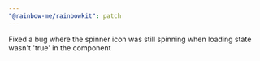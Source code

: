```yaml
---
"@rainbow-me/rainbowkit": patch
---
```


Fixed a bug where the spinner icon was still spinning when loading state wasn't 'true' in the <Avatar /> component
